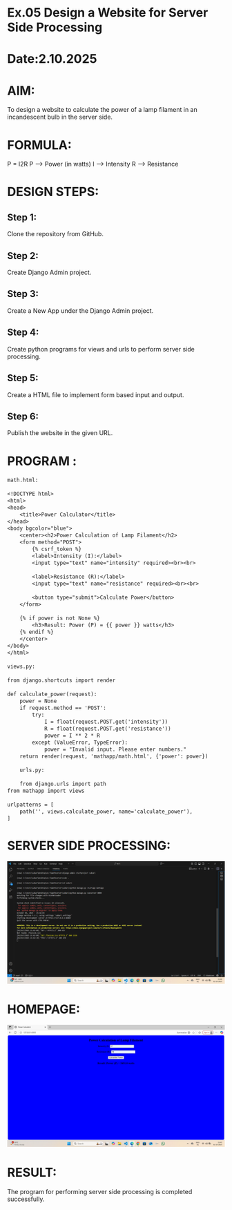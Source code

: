 # Ex.05 Design a Website for Server Side Processing
# Date:2.10.2025
# AIM:
To design a website to calculate the power of a lamp filament in an incandescent bulb in the server side.

# FORMULA:
P = I2R
P --> Power (in watts)
 I --> Intensity
 R --> Resistance

# DESIGN STEPS:
## Step 1:
Clone the repository from GitHub.

## Step 2:
Create Django Admin project.

## Step 3:
Create a New App under the Django Admin project.

## Step 4:
Create python programs for views and urls to perform server side processing.

## Step 5:
Create a HTML file to implement form based input and output.

## Step 6:
Publish the website in the given URL.

# PROGRAM :
```
math.html:

<!DOCTYPE html>
<html>
<head>
    <title>Power Calculator</title>
</head>
<body bgcolor="blue">
    <center><h2>Power Calculation of Lamp Filament</h2>
    <form method="POST">
        {% csrf_token %}
        <label>Intensity (I):</label>
        <input type="text" name="intensity" required><br><br>

        <label>Resistance (R):</label>
        <input type="text" name="resistance" required><br><br>

        <button type="submit">Calculate Power</button>
    </form>

    {% if power is not None %}
        <h3>Result: Power (P) = {{ power }} watts</h3>
    {% endif %}
    </center>
</body>
</html>

views.py:

from django.shortcuts import render

def calculate_power(request):
    power = None
    if request.method == 'POST':
        try:
            I = float(request.POST.get('intensity'))
            R = float(request.POST.get('resistance'))
            power = I ** 2 * R
        except (ValueError, TypeError):
            power = "Invalid input. Please enter numbers."
    return render(request, 'mathapp/math.html', {'power': power})

    urls.py:

    from django.urls import path
from mathapp import views

urlpatterns = [
    path('', views.calculate_power, name='calculate_power'),
]

```
# SERVER SIDE PROCESSING:
![alt text](<Screenshot 2025-10-01 214842.png>)

# HOMEPAGE:
![alt text](<Screenshot 2025-10-01 214338.png>)

# RESULT:
The program for performing server side processing is completed successfully.

